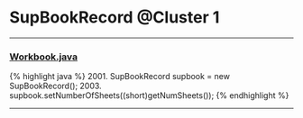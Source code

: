 # SupBookRecord @Cluster 1

***

### [Workbook.java](https://searchcode.com/codesearch/view/15642358/)
{% highlight java %}
2001. SupBookRecord supbook = new SupBookRecord();
2003. supbook.setNumberOfSheets((short)getNumSheets());
{% endhighlight %}

***

